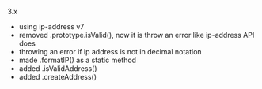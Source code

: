 3.x
- using ip-address v7
- removed .prototype.isValid(), now it is throw an error like ip-address API does
- throwing an error if ip address is not in decimal notation
- made .formatIP() as a static method
- added .isValidAddress()
- added .createAddress()